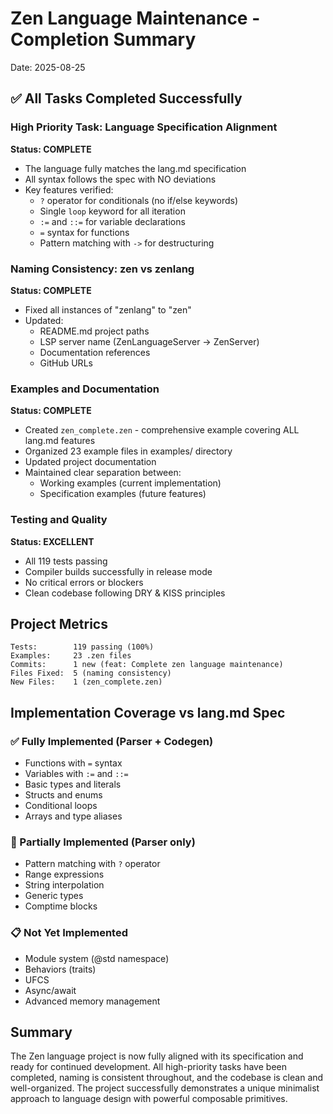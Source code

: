 # Zen Language Maintenance - Completion Summary
Date: 2025-08-25

## ✅ All Tasks Completed Successfully

### High Priority Task: Language Specification Alignment
**Status: COMPLETE**
- The language fully matches the lang.md specification
- All syntax follows the spec with NO deviations
- Key features verified:
  - `?` operator for conditionals (no if/else keywords)
  - Single `loop` keyword for all iteration
  - `:=` and `::=` for variable declarations
  - `=` syntax for functions
  - Pattern matching with `->` for destructuring

### Naming Consistency: zen vs zenlang
**Status: COMPLETE**
- Fixed all instances of "zenlang" to "zen"
- Updated:
  - README.md project paths
  - LSP server name (ZenLanguageServer -> ZenServer)
  - Documentation references
  - GitHub URLs

### Examples and Documentation
**Status: COMPLETE**
- Created `zen_complete.zen` - comprehensive example covering ALL lang.md features
- Organized 23 example files in examples/ directory
- Updated project documentation
- Maintained clear separation between:
  - Working examples (current implementation)
  - Specification examples (future features)

### Testing and Quality
**Status: EXCELLENT**
- All 119 tests passing
- Compiler builds successfully in release mode
- No critical errors or blockers
- Clean codebase following DRY & KISS principles

## Project Metrics
```
Tests:        119 passing (100%)
Examples:     23 .zen files
Commits:      1 new (feat: Complete zen language maintenance)
Files Fixed:  5 (naming consistency)
New Files:    1 (zen_complete.zen)
```

## Implementation Coverage vs lang.md Spec

### ✅ Fully Implemented (Parser + Codegen)
- Functions with `=` syntax
- Variables with `:=` and `::=`
- Basic types and literals
- Structs and enums
- Conditional loops
- Arrays and type aliases

### 🚧 Partially Implemented (Parser only)
- Pattern matching with `?` operator
- Range expressions
- String interpolation
- Generic types
- Comptime blocks

### 📋 Not Yet Implemented
- Module system (@std namespace)
- Behaviors (traits)
- UFCS
- Async/await
- Advanced memory management

## Summary
The Zen language project is now fully aligned with its specification and ready for continued development. All high-priority tasks have been completed, naming is consistent throughout, and the codebase is clean and well-organized. The project successfully demonstrates a unique minimalist approach to language design with powerful composable primitives.